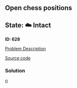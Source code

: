 ## Open chess positions

## State: :cloud: **Intact**

**ID: 628**

[Problem Description](https://projecteuler.net/problem=628)

[Source code](main.cpp)

### Solution
0